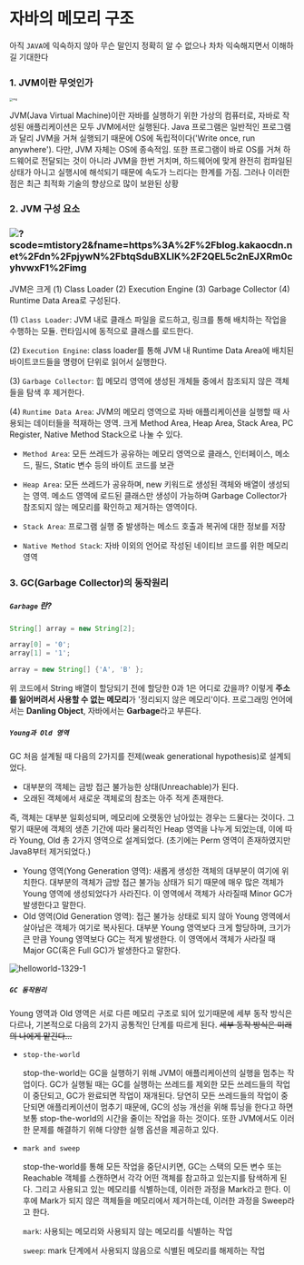 # 자바의 메모리 구조

아직 `JAVA`에 익숙하지 않아 무슨 말인지 정확히 알 수 없으나 차차 익숙해지면서 이해하길 기대한다 



### 1. JVM이란 무엇인가 

<img src="https://user-images.githubusercontent.com/48986787/101020130-5e268b80-35b1-11eb-9530-7400f33d64c5.png" alt="img" style="zoom: 33%;" />

JVM(Java Virtual Machine)이란 자바를 실행하기 위한 가상의 컴퓨터로, 자바로 작성된 애플리케이션은 모두 JVM에서만 실행된다. Java 프로그램은 일반적인 프로그램과 달리 JVM을 거쳐 실행되기 때문에 OS에 독립적이다('Write once, run anywhere'). 
다만, JVM 자체는 OS에 종속적임. 또한 프로그램이 바로 OS를 거쳐 하드웨어로 전달되는 것이 아니라 JVM을 한번 거치며, 하드웨어에 맞게 완전히 컴파일된 상태가 아니고 실행시에 해석되기 때문에 속도가 느리다는 한계를 가짐. 그러나 이러한 점은 최근 최적화 기술의 향상으로 많이 보완된 상황



### 2. JVM 구성 요소

### ![?scode=mtistory2&fname=https%3A%2F%2Fblog.kakaocdn.net%2Fdn%2FpjywN%2FbtqSduBXLIK%2F2QEL5c2nEJXRm0cyhvwxF1%2Fimg](https://img1.daumcdn.net/thumb/R1280x0/?scode=mtistory2&fname=https%3A%2F%2Fblog.kakaocdn.net%2Fdn%2FpjywN%2FbtqSduBXLIK%2F2QEL5c2nEJXRm0cyhvwxF1%2Fimg.png)

JVM은 크게 (1) Class Loader (2) Execution Engine (3) Garbage Collector (4) Runtime Data Area로 구성된다. 

(1) `Class Loader`: JVM 내로 클래스 파일을 로드하고, 링크를 통해 배치하는 작업을 수행하는 모듈. 런타임시에 동적으로 클래스를 로드한다.

(2) `Execution Engine`: class loader를 통해 JVM 내 Runtime Data Area에 배치된 바이트코드들을 명령어 단위로 읽어서 실행한다. 

(3) `Garbage Collector`: 힙 메모리 영역에 생성된 개체들 중에서 참조되지 않은 객체들을 탐색 후 제거한다.

(4) `Runtime Data Area`: JVM의 메모리 영역으로 자바 애플리케이션을 실행할 때 사용되는 데이터들을 적재하는 영역. 크게 Method Area, Heap Area, Stack Area, PC Register, Native Method Stack으로 나눌 수 있다.

- `Method Area`: 모든 쓰레드가 공유하는 메모리 영역으로 클래스, 인터페이스, 메소드, 필드, Static 변수 등의 바이트 코드를 보관

- `Heap Area`: 모든 쓰레드가 공유하며, new 키워드로 생성된 객체와 배열이 생성되는 영역. 메소드 영역에 로드된 클래스만 생성이 가능하며 Garbage Collector가 참조되지 않는 메모리를 확인하고 제거하는 영역이다.

- `Stack Area`: 프로그램 실행 중 발생하는 메소드 호출과 복귀에 대한 정보를 저장

- `Native Method Stack`: 자바 이외의 언어로 작성된 네이티브 코드를 위한 메모리 영역



### 3. GC(Garbage Collector)의 동작원리 

##### `Garbage` 란?

```java
String[] array = new String[2];

array[0] = '0';
array[1] = '1';

array = new String[] {'A', 'B' };
```

위 코드에서 String 배열이 할당되기 전에 할당한 0과 1은 어디로 갔을까? 이렇게 **주소를 잃어버려서 사용할 수 없는 메모리**가 '정리되지 않은 메모리'이다. 프로그래밍 언어에서는 **Danling Object**, 자바에서는 **Garbage**라고 부른다.



##### `Young과 Old 영역`

GC 처음 설계될 때 다음의 2가지를 전제(weak generational hypothesis)로 설계되었다.

- 대부분의 객체는 금방 접근 불가능한 상태(Unreachable)가 된다.
- 오래된 객체에서 새로운 객체로의 참조는 아주 적게 존재한다.

즉, 객체는 대부분 일회성되며, 메모리에 오랫동안 남아있는 경우는 드물다는 것이다. 그렇기 때문에 객체의 생존 기간에 따라 물리적인 Heap 영역을 나누게 되었는데, 이에 따라 Young, Old 총 2가지 영역으로 설계되었다. (초기에는 Perm 영역이 존재하였지만 Java8부터 제거되었다.)

- Young 영역(Yong Generation 영역): 새롭게 생성한 객체의 대부분이 여기에 위치한다. 대부분의 객체가 금방 접근 불가능 상태가 되기 때문에 매우 많은 객체가 Young 영역에 생성되었다가 사라진다. 이 영역에서 객체가 사라질때 Minor GC가 발생한다고 말한다.
- Old 영역(Old Generation 영역): 접근 불가능 상태로 되지 않아 Young 영역에서 살아남은 객체가 여기로 복사된다. 대부분 Young 영역보다 크게 할당하며, 크기가 큰 만큼 Young 영역보다 GC는 적게 발생한다. 이 영역에서 객체가 사라질 때 Major GC(혹은 Full GC)가 발생한다고 말한다.

![helloworld-1329-1](https://d2.naver.com/content/images/2015/06/helloworld-1329-1.png)





##### `GC 동작원리`

Young 영역과 Old 영역은 서로 다른 메모리 구조로 되어 있기때문에 세부 동작 방식은 다르나, 기본적으로 다음의 2가지 공통적인 단계를 따르게 된다. ~~세부 동작 방식은 미래의 나에게 맡긴다...~~

- `stop-the-world`

  stop-the-world는 GC을 실행하기 위해 JVM이 애플리케이션의 실행을 멈추는 작업이다. GC가 실행될 때는 GC를 실행하는 쓰레드를 제외한 모든 쓰레드들의 작업이 중단되고, GC가 완료되면 작업이 재개된다. 당연히 모든 쓰레드들의 작업이 중단되면 애플리케이션이 멈추기 때문에, GC의 성능 개선을 위해 튜닝을 한다고 하면 보통 stop-the-world의 시간을 줄이는 작업을 하는 것이다. 또한 JVM에서도 이러한 문제를 해결하기 위해 다양한 실행 옵션을 제공하고 있다.

  

- `mark and sweep`

  stop-the-world를 통해 모든 작업을 중단시키면, GC는 스택의 모든 변수 또는 Reachable 객체를 스캔하면서 각각 어떤 객체를 참고하고 있는지를 탐색하게 된다. 그리고 사용되고 있는 메모리를 식별하는데, 이러한 과정을 Mark라고 한다. 이후에 Mark가 되지 않은 객체들을 메모리에서 제거하는데, 이러한 과정을 Sweep라고 한다.

  `mark`: 사용되는 메모리와 사용되지 않는 메모리를 식별하는 작업

  `sweep`: mark 단계에서 사용되지 않음으로 식별된 메모리를 해제하는 작업

  

